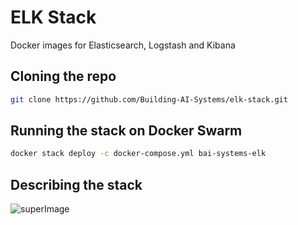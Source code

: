 # ELK Stack
Docker images for Elasticsearch, Logstash and Kibana

## Cloning the repo

```bash
git clone https://github.com/Building-AI-Systems/elk-stack.git
```

## Running the stack on Docker Swarm

```bash
docker stack deploy -c docker-compose.yml bai-systems-elk
```

## Describing the stack

![superImage](https://i.ibb.co/37sz5tp/ELKStack.png)

